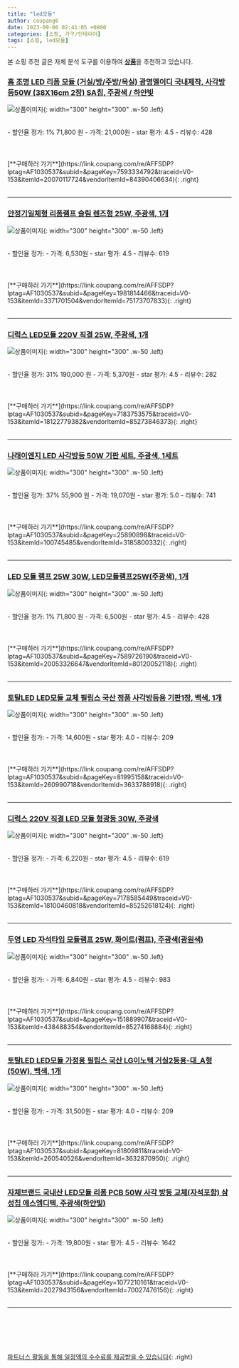 ```yaml
---
title: "led모듈"
author: coupang6
date: 2023-09-06 02:41:05 +0800
categories: [쇼핑, 가구/인테리어]
tags: [쇼핑, led모듈]
---
```


본 쇼핑 추천 글은 자체 분석 도구를 이용하여 [**상품**](https://link.coupang.com/a/bao1ui)을 추천하고 있습니다.

### [홈 조명 LED 리폼 모듈 (거실/방/주방/욕실) 광명엘이디 국내제작, 사각방등50W (38X16cm 2장) SA칩, 주광색 / 하얀빛](https://link.coupang.com/re/AFFSDP?lptag=AF1030537&subid=&pageKey=7593334792&traceid=V0-153&itemId=20070117724&vendorItemId=84390406634)

![상품이미지](https://thumbnail8.coupangcdn.com/thumbnails/remote/230x230ex/image/vendor_inventory/293a/dc152ff52588f8ae78d647c129bdb303906bea5e6902a79413b390fe6560.jpg){: width="300" height="300" .w-50 .left}


<br>
- 할인율 정가: 1%  71,800   원
- 가격: 21,000원
- star 평가: 4.5
- 리뷰수: 428
<br>
<br>
<br>
<br>
[**구매하러 가기**](https://link.coupang.com/re/AFFSDP?lptag=AF1030537&subid=&pageKey=7593334792&traceid=V0-153&itemId=20070117724&vendorItemId=84390406634){: .right}
<br>
<br>

---

### [안정기일체형 리폼램프 슬림 렌즈형 25W, 주광색, 1개](https://link.coupang.com/re/AFFSDP?lptag=AF1030537&subid=&pageKey=1981814466&traceid=V0-153&itemId=3371701504&vendorItemId=75173707833)

![상품이미지](https://thumbnail9.coupangcdn.com/thumbnails/remote/230x230ex/image/retail/images/2021/04/15/19/9/fec2f5bb-86b4-48e5-b841-f0242611fb52.jpg){: width="300" height="300" .w-50 .left}


<br>
- 할인율 정가: 
- 가격: 6,530원
- star 평가: 4.5
- 리뷰수: 619
<br>
<br>
<br>
<br>
[**구매하러 가기**](https://link.coupang.com/re/AFFSDP?lptag=AF1030537&subid=&pageKey=1981814466&traceid=V0-153&itemId=3371701504&vendorItemId=75173707833){: .right}
<br>
<br>

---

### [디럭스 LED모듈 220V 직결 25W, 주광색, 1개](https://link.coupang.com/re/AFFSDP?lptag=AF1030537&subid=&pageKey=7183753575&traceid=V0-153&itemId=18122779382&vendorItemId=85273846373)

![상품이미지](https://thumbnail6.coupangcdn.com/thumbnails/remote/230x230ex/image/rs_quotation_api/wottqer1/1e848a577ea24094b1c65f71615f7242.jpg){: width="300" height="300" .w-50 .left}


<br>
- 할인율 정가: 31%  190,000   원
- 가격: 5,370원
- star 평가: 4.5
- 리뷰수: 282
<br>
<br>
<br>
<br>
[**구매하러 가기**](https://link.coupang.com/re/AFFSDP?lptag=AF1030537&subid=&pageKey=7183753575&traceid=V0-153&itemId=18122779382&vendorItemId=85273846373){: .right}
<br>
<br>

---

### [나래이엔지 LED 사각방등 50W 기판 세트, 주광색, 1세트](https://link.coupang.com/re/AFFSDP?lptag=AF1030537&subid=&pageKey=25890898&traceid=V0-153&itemId=100745485&vendorItemId=3185800332)

![상품이미지](https://thumbnail8.coupangcdn.com/thumbnails/remote/230x230ex/image/retail/images/2765714289444570-1bbc37ec-2f15-4315-8ba4-8e534a10693b.jpg){: width="300" height="300" .w-50 .left}


<br>
- 할인율 정가: 37%  55,900   원
- 가격: 19,070원
- star 평가: 5.0
- 리뷰수: 741
<br>
<br>
<br>
<br>
[**구매하러 가기**](https://link.coupang.com/re/AFFSDP?lptag=AF1030537&subid=&pageKey=25890898&traceid=V0-153&itemId=100745485&vendorItemId=3185800332){: .right}
<br>
<br>

---

### [LED 모듈 램프 25W 30W, LED모듈램프25W(주광색), 1개](https://link.coupang.com/re/AFFSDP?lptag=AF1030537&subid=&pageKey=7589726190&traceid=V0-153&itemId=20053326647&vendorItemId=80120052118)

![상품이미지](https://thumbnail7.coupangcdn.com/thumbnails/remote/230x230ex/image/vendor_inventory/15ef/0ac7d70b5e9128b622e36982fa62664b4113243ef9a4efa6cade79358057.jpg){: width="300" height="300" .w-50 .left}


<br>
- 할인율 정가: 1%  71,800   원
- 가격: 6,500원
- star 평가: 4.5
- 리뷰수: 428
<br>
<br>
<br>
<br>
[**구매하러 가기**](https://link.coupang.com/re/AFFSDP?lptag=AF1030537&subid=&pageKey=7589726190&traceid=V0-153&itemId=20053326647&vendorItemId=80120052118){: .right}
<br>
<br>

---

### [토탈LED LED모듈 교체 필립스 국산 정품 사각방등용 기판1장, 백색, 1개](https://link.coupang.com/re/AFFSDP?lptag=AF1030537&subid=&pageKey=81995158&traceid=V0-153&itemId=260990718&vendorItemId=3633788918)

![상품이미지](https://thumbnail8.coupangcdn.com/thumbnails/remote/230x230ex/image/vendor_inventory/images/2018/05/17/14/9/c6b7a0e7-5f46-40d1-9ee2-e89e2fab5014.jpg){: width="300" height="300" .w-50 .left}


<br>
- 할인율 정가: 
- 가격: 14,600원
- star 평가: 4.0
- 리뷰수: 209
<br>
<br>
<br>
<br>
[**구매하러 가기**](https://link.coupang.com/re/AFFSDP?lptag=AF1030537&subid=&pageKey=81995158&traceid=V0-153&itemId=260990718&vendorItemId=3633788918){: .right}
<br>
<br>

---

### [디럭스 220V 직결 LED 모듈 형광등 30W, 주광색](https://link.coupang.com/re/AFFSDP?lptag=AF1030537&subid=&pageKey=7178585449&traceid=V0-153&itemId=18100460818&vendorItemId=85252618124)

![상품이미지](https://thumbnail8.coupangcdn.com/thumbnails/remote/230x230ex/image/rs_quotation_api/v96eexdj/cfc2b5982842404ab6422bbc80f5699d.jpg){: width="300" height="300" .w-50 .left}


<br>
- 할인율 정가: 
- 가격: 6,220원
- star 평가: 4.5
- 리뷰수: 619
<br>
<br>
<br>
<br>
[**구매하러 가기**](https://link.coupang.com/re/AFFSDP?lptag=AF1030537&subid=&pageKey=7178585449&traceid=V0-153&itemId=18100460818&vendorItemId=85252618124){: .right}
<br>
<br>

---

### [두영 LED 자석타입 모듈램프 25W, 화이트(램프), 주광색(광원색)](https://link.coupang.com/re/AFFSDP?lptag=AF1030537&subid=&pageKey=151889907&traceid=V0-153&itemId=438488354&vendorItemId=85274168884)

![상품이미지](https://thumbnail8.coupangcdn.com/thumbnails/remote/230x230ex/image/vendor_inventory/0df3/ef7e41e3f6f685239c3c07ae937be9ee50597931689b9b775df201a7391a.jpg){: width="300" height="300" .w-50 .left}


<br>
- 할인율 정가: 
- 가격: 6,840원
- star 평가: 4.5
- 리뷰수: 983
<br>
<br>
<br>
<br>
[**구매하러 가기**](https://link.coupang.com/re/AFFSDP?lptag=AF1030537&subid=&pageKey=151889907&traceid=V0-153&itemId=438488354&vendorItemId=85274168884){: .right}
<br>
<br>

---

### [토탈LED LED모듈 가정용 필립스 국산 LG이노텍 거실2등용-대_A형(50W), 백색, 1개](https://link.coupang.com/re/AFFSDP?lptag=AF1030537&subid=&pageKey=81809811&traceid=V0-153&itemId=260540526&vendorItemId=3632870950)

![상품이미지](https://thumbnail6.coupangcdn.com/thumbnails/remote/230x230ex/image/vendor_inventory/images/2018/04/13/11/2/75121881-e070-42f4-aa31-422c739a319e.jpg){: width="300" height="300" .w-50 .left}


<br>
- 할인율 정가: 
- 가격: 31,500원
- star 평가: 4.0
- 리뷰수: 209
<br>
<br>
<br>
<br>
[**구매하러 가기**](https://link.coupang.com/re/AFFSDP?lptag=AF1030537&subid=&pageKey=81809811&traceid=V0-153&itemId=260540526&vendorItemId=3632870950){: .right}
<br>
<br>

---

### [자체브랜드 국내산 LED모듈 리폼 PCB 50W 사각 방등 교체(자석포함) 삼성칩 에스엠디텍, 주광색(하얀빛)](https://link.coupang.com/re/AFFSDP?lptag=AF1030537&subid=&pageKey=1077210161&traceid=V0-153&itemId=2027943156&vendorItemId=70027476156)

![상품이미지](https://thumbnail6.coupangcdn.com/thumbnails/remote/230x230ex/image/vendor_inventory/1110/91fe954619f4d4e4ea8aca1df95efe64776cf4aee282bf9ab072a6c3c167.jpg){: width="300" height="300" .w-50 .left}


<br>
- 할인율 정가: 
- 가격: 19,800원
- star 평가: 4.5
- 리뷰수: 1642
<br>
<br>
<br>
<br>
[**구매하러 가기**](https://link.coupang.com/re/AFFSDP?lptag=AF1030537&subid=&pageKey=1077210161&traceid=V0-153&itemId=2027943156&vendorItemId=70027476156){: .right}
<br>
<br>

---
<br><br><br><br><br> [파트너스 활동을 통해 일정액의 수수료를 제공받을 수 있습니다](https://link.coupang.com/a/bao1ui){: .right}